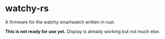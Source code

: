 # watchy-rs

A firmware for the watchy smartwatch written in rust.

**This is not ready for use yet.**
Display is already working but not much else.
